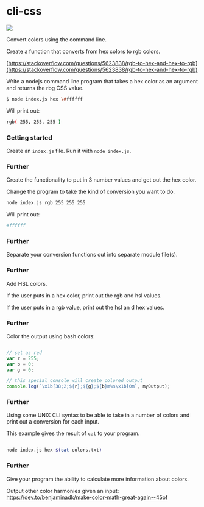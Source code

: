 # cli-css

![](https://media.giphy.com/media/5uHVQE9VfUFNK/source.gif)

Convert colors using the command line.


Create a function that converts from hex colors to rgb colors.

[https://stackoverflow.com/questions/5623838/rgb-to-hex-and-hex-to-rgb](https://stackoverflow.com/questions/5623838/rgb-to-hex-and-hex-to-rgb)

Write a nodejs command line program that takes a hex color as an argument and returns the rbg CSS value.
```bash
$ node index.js hex \#ffffff
```

Will print out:
```bash
rgb( 255, 255, 255 )
```

### Getting started

Create an `index.js` file. Run it with `node index.js`.

### Further
Create the functionality to put in 3 number values and get out the hex color.

Change the program to take the kind of conversion you want to do.

```bash
node index.js rgb 255 255 255
```

Will print out:
```bash
#ffffff
```

### Further
Separate your conversion functions out into separate module file(s).

### Further
Add HSL colors.

If the user puts in a hex color, print out the rgb and hsl values.

If the user puts in a rgb value, print out the hsl an d hex values.

### Further
Color the output using bash colors:

```js

// set as red
var r = 255;
var b = 0;
var g = 0;

// this special console will create colored output
console.log(`\x1b[38;2;${r};${g};${b}m%s\x1b[0m`, myOutput);
```

### Further
Using some UNIX CLI syntax to be able to take in a number of colors and print out a conversion for each input.

This example gives the result of `cat` to your program.

```bash

node index.js hex $(cat colors.txt)
```

### Further
Give your program the ability to calculate more information about colors.

Output other color harmonies given an input: https://dev.to/benjaminadk/make-color-math-great-again--45of
